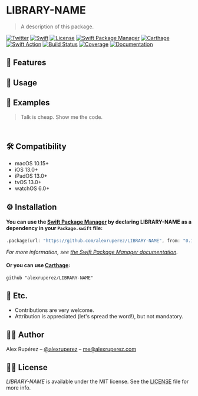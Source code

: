# LIBRARY-NAME
> A description of this package.

[![Twitter](https://img.shields.io/badge/contact-%40alexruperez-blue)](http://twitter.com/alexruperez)
[![Swift](https://img.shields.io/badge/swift-5-orange)](https://swift.org)
[![License](https://img.shields.io/github/license/alexruperez/LIBRARY-NAME)](LICENSE)
[![Swift Package Manager](https://img.shields.io/badge/Swift%20Package%20Manager-compatible-4BC51D.svg?style=flat)](https://swift.org/package-manager)
[![Carthage](https://img.shields.io/badge/Carthage-compatible-4BC51D.svg?style=flat)](https://github.com/Carthage/Carthage)
[![Swift Action](https://github.com/alexruperez/LIBRARY-NAME/workflows/Swift/badge.svg)](https://github.com/alexruperez/LIBRARY-NAME/actions)
[![Build Status](https://travis-ci.com/alexruperez/LIBRARY-NAME.svg?branch=master)](https://travis-ci.com/alexruperez/LIBRARY-NAME)
[![Coverage](https://codecov.io/gh/alexruperez/LIBRARY-NAME/branch/master/graph/badge.svg)](https://codecov.io/gh/alexruperez/LIBRARY-NAME)
[![Documentation](docs/badge.svg)](https://alexruperez.github.io/LIBRARY-NAME)

## 🌟 Features



## 🐒 Usage



## 👀 Examples

> Talk is cheap. Show me the code.

```swift



```

## 🛠 Compatibility

- macOS 10.15+
- iOS 13.0+
- iPadOS 13.0+
- tvOS 13.0+
- watchOS 6.0+

## ⚙️ Installation

#### You can use the [Swift Package Manager](https://github.com/apple/swift-package-manager) by declaring LIBRARY-NAME as a dependency in your `Package.swift` file:

```swift
.package(url: "https://github.com/alexruperez/LIBRARY-NAME", from: "0.1.0")
```

*For more information, see [the Swift Package Manager documentation](https://github.com/apple/swift-package-manager/tree/master/Documentation).*

#### Or you can use [Carthage](https://github.com/Carthage/Carthage):

```ogdl
github "alexruperez/LIBRARY-NAME"
```

## 🍻 Etc.

- Contributions are very welcome.
- Attribution is appreciated (let's spread the word!), but not mandatory.

## 👨‍💻 Author

Alex Rupérez – [@alexruperez](https://twitter.com/alexruperez) – me@alexruperez.com

## 👮‍♂️ License

*LIBRARY-NAME* is available under the MIT license. See the [LICENSE](LICENSE) file for more info.
